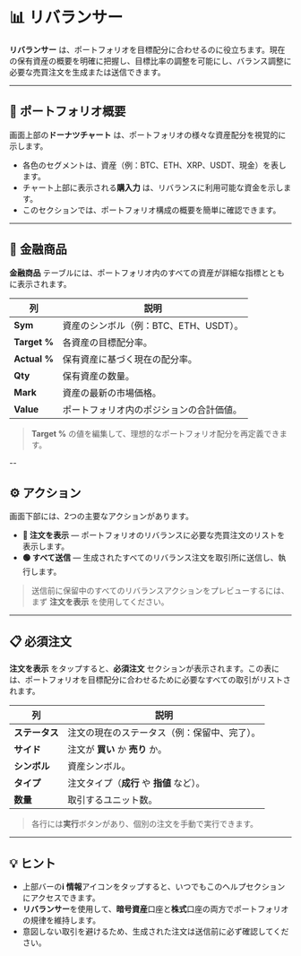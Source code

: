 # 📊 リバランサー

**リバランサー** は、ポートフォリオを目標配分に合わせるのに役立ちます。現在の保有資産の概要を明確に把握し、目標比率の調整を可能にし、バランス調整に必要な売買注文を生成または送信できます。

---

## 💼 ポートフォリオ概要

画面上部の**ドーナツチャート** は、ポートフォリオの様々な資産配分を視覚的に示します。

- 各色のセグメントは、資産（例：BTC、ETH、XRP、USDT、現金）を表します。
- チャート上部に表示される**購入力** は、リバランスに利用可能な資金を示します。
- このセクションでは、ポートフォリオ構成の概要を簡単に確認できます。

---

## 🧾 金融商品

**金融商品** テーブルには、ポートフォリオ内のすべての資産が詳細な指標とともに表示されます。

| 列 | 説明 |
|--------|--------------|
| **Sym** | 資産のシンボル（例：BTC、ETH、USDT）。 |
| **Target %** | 各資産の目標配分率。 |
| **Actual %** | 保有資産に基づく現在の配分率。 |
| **Qty** | 保有資産の数量。 |
| **Mark** | 資産の最新の市場価格。 |
| **Value** | ポートフォリオ内のポジションの合計価値。 |

> **Target %** の値を編集して、理想的なポートフォリオ配分を再定義できます。

--

## ⚙️ アクション

画面下部には、2つの主要なアクションがあります。

- **🔴 注文を表示** — ポートフォリオのリバランスに必要な売買注文のリストを表示します。
- **🟢 すべて送信** — 生成されたすべてのリバランス注文を取引所に送信し、執行します。

> 送信前に保留中のすべてのリバランスアクションをプレビューするには、まず **注文を表示** を使用してください。

---

## 📋 必須注文

**注文を表示** をタップすると、**必須注文** セクションが表示されます。この表には、ポートフォリオを目標配分に合わせるために必要なすべての取引がリストされます。

| 列 | 説明 |
|--------|--------------|
| **ステータス** | 注文の現在のステータス（例：保留中、完了）。 |
| **サイド** | 注文が **買い** か **売り** か。 |
| **シンボル** | 資産シンボル。 |
| **タイプ** | 注文タイプ（**成行** や **指値** など）。 |
| **数量** |取引するユニット数。|

> 各行には**実行**ボタンがあり、個別の注文を手動で実行できます。

---

## 💡 ヒント

- 上部バーの**ℹ️ 情報**アイコンをタップすると、いつでもこのヘルプセクションにアクセスできます。
- **リバランサー**を使用して、**暗号資産**口座と**株式**口座の両方でポートフォリオの規律を維持します。
- 意図しない取引を避けるため、生成された注文は送信前に必ず確認してください。

